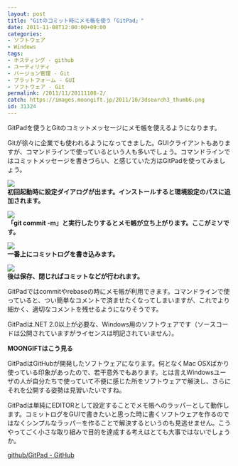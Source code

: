 ```yaml
---
layout: post
title: "Gitのコミット時にメモ帳を使う「GitPad」"
date: 2011-11-08T12:00:00+09:00
categories:
- ソフトウェア
- Windows
tags: 
- ホスティング - github
- ユーティリティ
- バージョン管理 - Git
- プラットフォーム - GUI
- ソフトウェア - Git
permalink: /2011/11/20111108-2/
catch: https://images.moongift.jp/2011/10/3dsearch3_thumb6.png
id: 31324
---
```

GitPadを使うとGitのコミットメッセージにメモ帳を使えるようになります。

  

Gitが徐々に企業でも使われるようになってきました。GUIクライアントもありますが、コマンドラインで使っているという人も多いでしょう。コマンドラインではコミットメッセージを書きづらい、と感じていた方はGitPadを使ってみましょう。

  

[![](https://images.moongift.jp/2011/10/3dsearch1_thumb3.png)](https://images.moongift.jp/2011/10/3dsearch110.png)  
**初回起動時に設定ダイアログが出ます。インストールすると環境設定のパスに追加されます。**

  

[![](https://images.moongift.jp/2011/10/3dsearch2_thumb4.png)](https://images.moongift.jp/2011/10/3dsearch213.png)  
**「git commit -m」と実行したりするとメモ帳が立ち上がります。ここがミソです。**

  

[![](https://images.moongift.jp/2011/10/3dsearch3_thumb6.png)](https://images.moongift.jp/2011/10/3dsearch39.png)  
**一番上にコミットログを書き込みます。**

  

[![](https://images.moongift.jp/2011/10/3dsearch4_thumb5.png)](https://images.moongift.jp/2011/10/3dsearch45.png)  
**後は保存、閉じればコミットなどが行われます。**

  

GitPadではcommitやrebaseの時にメモ帳が利用できます。コマンドラインで使っていると、つい簡単なコメントで済ませたくなってしまいますが、これでより細かく、適切なコメントを残せるようになりそうです。

  
<!--more-->  

GitPadは.NET 2.0以上が必要な、Windows用のソフトウェアです（ソースコードは公開されていますがライセンスは明記されていません）。

  
  
  

**MOONGIFTはこう見る**

  

GitPadはGitHubが開発したソフトウェアになります。何となくMac OSXばかり使っている印象があったので、若干意外でもあります。とは言えWindowsユーザの人が自分たちで使っていて不便に感じた所をソフトウェアで解決し、さらにそれを公開する姿勢は見習いたいですね。

  

GitPadは単純にEDITORとして設定することでメモ帳へのラッパーとして動作します。コミットログをGUIで書きたいと思った時に書くソフトウェアを作るのではなくシンプルなラッパーを作ることで解決するというのも見逃せません。こうやってごく小さな取り組みで目的を達成する考えはとても大事ではないでしょうか。

  

[github/GitPad - GitHub](https://github.com/github/gitpad)

